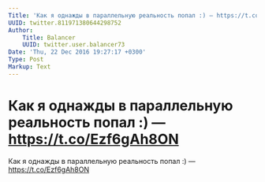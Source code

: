 ```yaml
---
Title: 'Как я однажды в параллельную реальность попал :) — https://t.co/Ezf6gAh8ON'
UUID: twitter.811971380644298752
Author:
    Title: Balancer
    UUID: twitter.user.balancer73
Date: 'Thu, 22 Dec 2016 19:27:17 +0300'
Type: Post
Markup: Text
---
```


# Как я однажды в параллельную реальность попал :) — https://t.co/Ezf6gAh8ON

Как я однажды в параллельную реальность попал :) —
https://t.co/Ezf6gAh8ON
